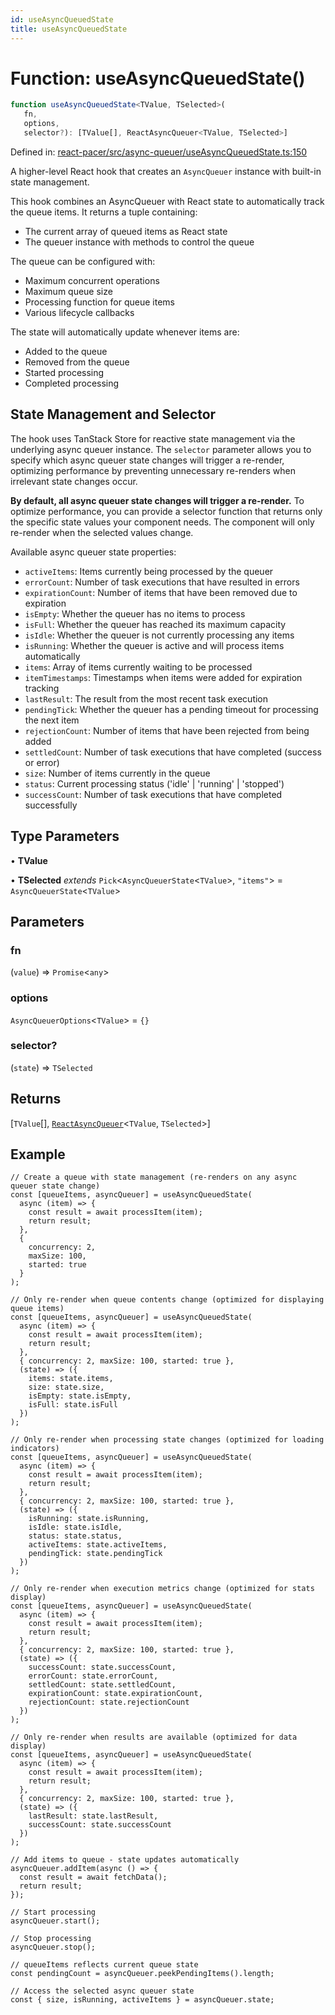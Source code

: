 ```yaml
---
id: useAsyncQueuedState
title: useAsyncQueuedState
---
```


<!-- DO NOT EDIT: this page is autogenerated from the type comments -->

# Function: useAsyncQueuedState()

```ts
function useAsyncQueuedState<TValue, TSelected>(
   fn, 
   options, 
   selector?): [TValue[], ReactAsyncQueuer<TValue, TSelected>]
```

Defined in: [react-pacer/src/async-queuer/useAsyncQueuedState.ts:150](https://github.com/TanStack/pacer/blob/main/packages/react-pacer/src/async-queuer/useAsyncQueuedState.ts#L150)

A higher-level React hook that creates an `AsyncQueuer` instance with built-in state management.

This hook combines an AsyncQueuer with React state to automatically track the queue items.
It returns a tuple containing:
- The current array of queued items as React state
- The queuer instance with methods to control the queue

The queue can be configured with:
- Maximum concurrent operations
- Maximum queue size
- Processing function for queue items
- Various lifecycle callbacks

The state will automatically update whenever items are:
- Added to the queue
- Removed from the queue
- Started processing
- Completed processing

## State Management and Selector

The hook uses TanStack Store for reactive state management via the underlying async queuer instance.
The `selector` parameter allows you to specify which async queuer state changes will trigger a re-render,
optimizing performance by preventing unnecessary re-renders when irrelevant state changes occur.

**By default, all async queuer state changes will trigger a re-render.** To optimize performance, you can
provide a selector function that returns only the specific state values your component needs.
The component will only re-render when the selected values change.

Available async queuer state properties:
- `activeItems`: Items currently being processed by the queuer
- `errorCount`: Number of task executions that have resulted in errors
- `expirationCount`: Number of items that have been removed due to expiration
- `isEmpty`: Whether the queuer has no items to process
- `isFull`: Whether the queuer has reached its maximum capacity
- `isIdle`: Whether the queuer is not currently processing any items
- `isRunning`: Whether the queuer is active and will process items automatically
- `items`: Array of items currently waiting to be processed
- `itemTimestamps`: Timestamps when items were added for expiration tracking
- `lastResult`: The result from the most recent task execution
- `pendingTick`: Whether the queuer has a pending timeout for processing the next item
- `rejectionCount`: Number of items that have been rejected from being added
- `settledCount`: Number of task executions that have completed (success or error)
- `size`: Number of items currently in the queue
- `status`: Current processing status ('idle' | 'running' | 'stopped')
- `successCount`: Number of task executions that have completed successfully

## Type Parameters

• **TValue**

• **TSelected** *extends* `Pick`\<`AsyncQueuerState`\<`TValue`\>, `"items"`\> = `AsyncQueuerState`\<`TValue`\>

## Parameters

### fn

(`value`) => `Promise`\<`any`\>

### options

`AsyncQueuerOptions`\<`TValue`\> = `{}`

### selector?

(`state`) => `TSelected`

## Returns

\[`TValue`[], [`ReactAsyncQueuer`](../../interfaces/reactasyncqueuer.md)\<`TValue`, `TSelected`\>\]

## Example

```tsx
// Create a queue with state management (re-renders on any async queuer state change)
const [queueItems, asyncQueuer] = useAsyncQueuedState(
  async (item) => {
    const result = await processItem(item);
    return result;
  },
  {
    concurrency: 2,
    maxSize: 100,
    started: true
  }
);

// Only re-render when queue contents change (optimized for displaying queue items)
const [queueItems, asyncQueuer] = useAsyncQueuedState(
  async (item) => {
    const result = await processItem(item);
    return result;
  },
  { concurrency: 2, maxSize: 100, started: true },
  (state) => ({
    items: state.items,
    size: state.size,
    isEmpty: state.isEmpty,
    isFull: state.isFull
  })
);

// Only re-render when processing state changes (optimized for loading indicators)
const [queueItems, asyncQueuer] = useAsyncQueuedState(
  async (item) => {
    const result = await processItem(item);
    return result;
  },
  { concurrency: 2, maxSize: 100, started: true },
  (state) => ({
    isRunning: state.isRunning,
    isIdle: state.isIdle,
    status: state.status,
    activeItems: state.activeItems,
    pendingTick: state.pendingTick
  })
);

// Only re-render when execution metrics change (optimized for stats display)
const [queueItems, asyncQueuer] = useAsyncQueuedState(
  async (item) => {
    const result = await processItem(item);
    return result;
  },
  { concurrency: 2, maxSize: 100, started: true },
  (state) => ({
    successCount: state.successCount,
    errorCount: state.errorCount,
    settledCount: state.settledCount,
    expirationCount: state.expirationCount,
    rejectionCount: state.rejectionCount
  })
);

// Only re-render when results are available (optimized for data display)
const [queueItems, asyncQueuer] = useAsyncQueuedState(
  async (item) => {
    const result = await processItem(item);
    return result;
  },
  { concurrency: 2, maxSize: 100, started: true },
  (state) => ({
    lastResult: state.lastResult,
    successCount: state.successCount
  })
);

// Add items to queue - state updates automatically
asyncQueuer.addItem(async () => {
  const result = await fetchData();
  return result;
});

// Start processing
asyncQueuer.start();

// Stop processing
asyncQueuer.stop();

// queueItems reflects current queue state
const pendingCount = asyncQueuer.peekPendingItems().length;

// Access the selected async queuer state
const { size, isRunning, activeItems } = asyncQueuer.state;
```
